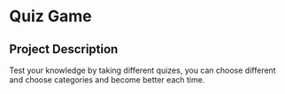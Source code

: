 # Quiz Game

## Project Description

Test your knowledge by taking different quizes, you can choose different and choose categories and become better each time.
